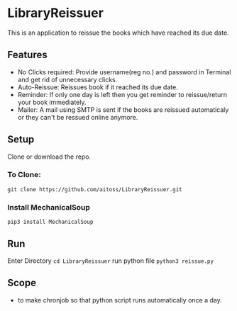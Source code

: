 # LibraryReissuer
  This is an application to reissue the books which have reached its due date.
  
## Features
* No Clicks required: Provide username(reg no.) and password in Terminal and get rid of unnecessary clicks.
* Auto-Reissue: Reissues book if it reached its due date.
* Reminder: If only one day is left then you get reminder to reissue/return your book immediately.
* Mailer: A mail using SMTP is sent if the books are reissued automaticaly or they can't be ressued online anymore.

## Setup
Clone or download the repo.
### To Clone:
`git clone https://github.com/aitoss/LibraryReissuer.git`

### Install MechanicalSoup
`pip3 install MechanicalSoup`

## Run
Enter Directory
`cd LibraryReissuer`
run python file
`python3 reissue.py`

## Scope
* to make chronjob so that python script runs automatically once a day.
